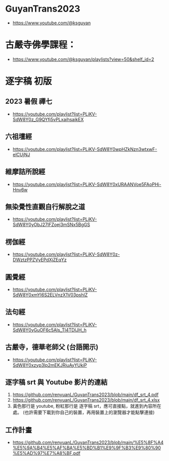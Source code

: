 # GuyanTrans2023

- https://www.youtube.com/@ksguyan

# 古嚴寺佛學課程：
- https://www.youtube.com/@ksguyan/playlists?view=50&shelf_id=2

# 逐字稿 初版
## 2023 暑假 禪七
- https://youtube.com/playlist?list=PLiKV-SdW8Y0z_G9QYfj5vPLxaihsaikEX

## 六祖壇經
- https://youtube.com/playlist?list=PLiKV-SdW8Y0wpHZkNzn3wtxwF-elCUjNJ

## 維摩詰所說經
- https://youtube.com/playlist?list=PLiKV-SdW8Y0xURAANVoe5FAoPHi-Hnv6w 

## 無染覺性直觀自行解脫之道
- https://youtube.com/playlist?list=PLiKV-SdW8Y0yObJ27lFZoej3mSNx5BgGS

## 楞伽經
- https://youtube.com/playlist?list=PLiKV-SdW8Y0z-DWztzPPZVyEPdXjZEqYz

## 圓覺經
- https://youtube.com/playlist?list=PLiKV-SdW8Y0xmYI6S2ELVnzX1V03pshlZ

## 法句經
- https://youtube.com/playlist?list=PLiKV-SdW8Y0yGuOF6c5Als_Tl4TDIJH_h

## 古嚴寺，德華老師父 (台語開示)
- https://youtube.com/playlist?list=PLiKV-SdW8Y0xzyp3lp2mEKJRiuAyYUkiP

## 逐字稿 srt 與 Youtube 影片的連結
1. https://github.com/renyuanL/GuyanTrans2023/blob/main/df_srt_4.pdf
2. https://github.com/renyuanL/GuyanTrans2023/blob/main/df_srt_4.xlsx
3. 黃色那行是 youtube, 粉紅那行是 逐字稿 srt，應可直接點，就進到內容所在處。
   (也許需要下載到你自己的裝置，再用裝置上的瀏覽器才能點擊連接)


## 工作計畫
- https://github.com/renyuanL/GuyanTrans2023/blob/main/%E5%8F%A4%E5%9A%B4%E5%AF%BA%E5%BD%B1%E9%9F%B3%E9%80%90%E5%AD%97%E7%A8%BF.pdf

  



